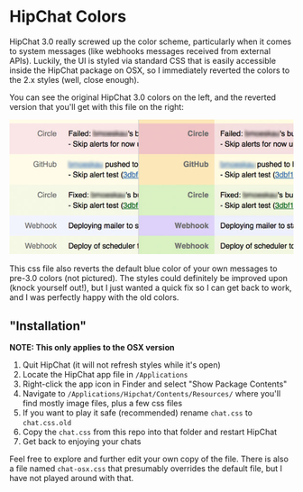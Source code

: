 # HipChat Colors

HipChat 3.0 really screwed up the color scheme, particularly when it comes to system messages (like webhooks messages received from external APIs). Luckily, the UI is styled via standard CSS that is easily accessible inside the HipChat package on OSX, so I immediately reverted the colors to the 2.x styles (well, close enough).

You can see the original HipChat 3.0 colors on the left, and the reverted version that you'll get with this file on the right:

![](https://github.com/bmoeskau/hipchat-colors/blob/master/hipchat-colors.jpg)

This css file also reverts the default blue color of your own messages to pre-3.0 colors (not pictured). The styles could definitely be improved upon (knock yourself out!), but I just wanted a quick fix so I can get back to work, and I was perfectly happy with the old colors.

## "Installation"

**NOTE: This only applies to the OSX version**

1. Quit HipChat (it will not refresh styles while it's open)
2. Locate the HipChat app file in `/Applications`
2. Right-click the app icon in Finder and select "Show Package Contents"
3. Navigate to `/Applications/Hipchat/Contents/Resources/` where you'll find mostly image files, plus a few css files
4. If you want to play it safe (recommended) rename `chat.css` to `chat.css.old`
5. Copy the `chat.css` from this repo into that folder and restart HipChat
6. Get back to enjoying your chats

Feel free to explore and further edit your own copy of the file. There is also a file named `chat-osx.css` that presumably overrides the default file, but I have not played around with that.
